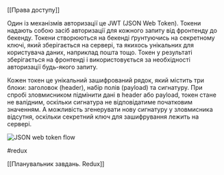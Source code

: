 [[Права доступу]]

Один із механізмів авторизації це JWT (JSON Web Token). Токени надають собою засіб авторизації для кожного запиту від фронтенду до бекенду. Токени створюються на бекенді ґрунтуючись на секретному ключі, який зберігається на сервері, та якихось унікальних для користувача даних, наприклад пошта тощо. Токен у результаті зберігається на фронтенді і використовується за необхідності авторизації будь-якого запиту.

Кожен токен це унікальний зашифрований рядок, який містить три блоки: заголовок (header), набір полів (payload) та сигнатуру. При спробі зловмисником підмінити дані в header або payload, токен стане не валідним, оскільки сигнатура не відповідатиме початковим значенням. А можливість згенерувати нову сигнатуру у зловмисника відсутня, оскільки секретний ключ для зашифрування лежить на сервері.

![JSON web token flow](https://textbook.edu.goit.global/react-zr7b4k/v1/uk/img/lesson-15/jwt.png)

#redux 

[[Планувальник завдань. Redux]]

